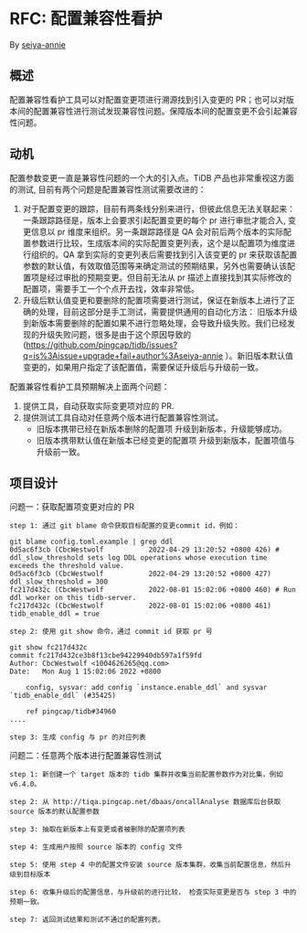 # RFC: 配置兼容性看护

By [seiya-annie](https://github.com/seiya-annie) 

## 概述

配置兼容性看护工具可以对配置变更项进行溯源找到引入变更的 PR；也可以对版本间的配置兼容性进行测试发现兼容性问题。保障版本间的配置变更不会引起兼容性问题。

## 动机

配置参数变更一直是兼容性问题的一个大的引入点。TiDB 产品也非常重视这方面的测试, 目前有两个问题是配置兼容性测试需要改进的：
1. 对于配置变更的跟踪，目前有两条线分别来进行，但彼此信息无法关联起来： 一条跟踪路径是，版本上会要求引起配置变更的每个 pr 进行审批才能合入, 变更信息以 pr 维度来组织。另一条跟踪路径是 QA 会对前后两个版本的实际配置参数进行比较，生成版本间的实际配置变更列表，这个是以配置项为维度进行组织的。QA 拿到实际的变更列表后需要找到引入该变更的 pr 来获取该配置参数的默认值，有效取值范围等来确定测试的预期结果，另外也需要确认该配置项是经过审批的预期变更。但目前无法从 pr 描述上直接找到其实际修改的配置项，需要手工一个个点开去找，效率非常低。
2. 升级后默认值变更和要删除的配置项需要进行测试，保证在新版本上进行了正确的处理，目前这部分是手工测试，需要提供通用的自动化方法： 旧版本升级到新版本需要删除的配置如果不进行忽略处理，会导致升级失败。我们已经发现的升级失败问题，很多是由于这个原因导致的 (https://github.com/pingcap/tidb/issues?q=is%3Aissue+upgrade+fail+author%3Aseiya-annie ）。新旧版本默认值变更的，如果用户指定了该配置值，需要保证升级后与升级前一致。

配置兼容性看护工具预期解决上面两个问题：
1. 提供工具，自动获取实际变更项对应的 PR.
2. 提供测试工具自动对任意两个版本进行配置兼容性测试。
   - 旧版本携带已经在新版本删除的配置项 升级到新版本，升级能够成功。
   - 旧版本携带默认值在新版本已经变更的配置项 升级到新版本，配置项值与升级前一致。

## 项目设计

问题一：获取配置项变更对应的 PR

    step 1: 通过 git blame 命令获取目标配置的变更commit id，例如： 
```code
git blame config.toml.example | grep ddl
0d5ac6f3cb (CbcWestwolf           2022-04-29 13:20:52 +0800 426) # ddl_slow_threshold sets log DDL operations whose execution time exceeds the threshold value.
0d5ac6f3cb (CbcWestwolf           2022-04-29 13:20:52 +0800 427) ddl_slow_threshold = 300
fc217d432c (CbcWestwolf           2022-08-01 15:02:06 +0800 460) # Run ddl worker on this tidb-server.
fc217d432c (CbcWestwolf           2022-08-01 15:02:06 +0800 461) tidb_enable_ddl = true
```
    step 2: 使用 git show 命令，通过 commit id 获取 pr 号
```code
git show fc217d432c
commit fc217d432ce3b8f13cbe94229940db597a1f59fd
Author: CbcWestwolf <1004626265@qq.com>
Date:   Mon Aug 1 15:02:06 2022 +0800

    config, sysvar: add config `instance.enable_ddl` and sysvar `tidb_enable_ddl` (#35425)
    
    ref pingcap/tidb#34960
....
```
    step 3: 生成 config 与 pr 的对应列表


问题二：任意两个版本进行配置兼容性测试

    step 1: 新创建一个 target 版本的 tidb 集群并收集当前配置参数作为对比集，例如v6.4.0。

    step 2: 从 http://tiqa.pingcap.net/dbaas/oncallAnalyse 数据库后台获取 source 版本的默认配置参数

    step 3: 抽取在新版本上有变更或者被删除的配置项列表

    step 4: 生成用户按照 source 版本的 config 文件

    step 5: 使用 step 4 中的配置文件安装 source 版本集群，收集当前配置信息，然后升级到目标版本

    step 6: 收集升级后的配置信息，与升级前的进行比较， 检查实际变更是否与 step 3 中的预期一致。

    step 7: 返回测试结果和测试不通过的配置列表。


